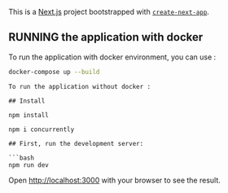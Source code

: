 This is a [Next.js](https://nextjs.org/) project bootstrapped with [`create-next-app`](https://github.com/vercel/next.js/tree/canary/packages/create-next-app).

## RUNNING the application with docker

To run the application with docker environment, you can use :

```bash
docker-compose up --build
```

````
To run the application without docker :

## Install

npm install

npm i concurrently

## First, run the development server:

```bash
npm run dev

````

Open [http://localhost:3000](http://localhost:3000) with your browser to see the result.

```

```
